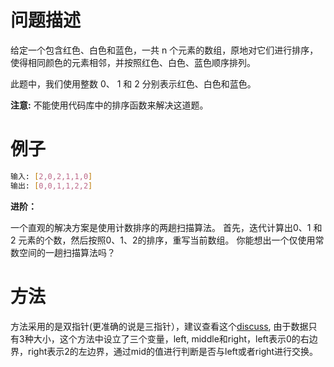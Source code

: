 # 问题描述

给定一个包含红色、白色和蓝色，一共 n 个元素的数组，原地对它们进行排序，使得相同颜色的元素相邻，并按照红色、白色、蓝色顺序排列。

此题中，我们使用整数 0、 1 和 2 分别表示红色、白色和蓝色。

**注意:**
不能使用代码库中的排序函数来解决这道题。

# 例子

```bash
输入: [2,0,2,1,1,0]
输出: [0,0,1,1,2,2]
```

**进阶：**

一个直观的解决方案是使用计数排序的两趟扫描算法。
首先，迭代计算出0、1 和 2 元素的个数，然后按照0、1、2的排序，重写当前数组。
你能想出一个仅使用常数空间的一趟扫描算法吗？

# 方法

方法采用的是双指针(更准确的说是三指针），建议查看这个[discuss](https://leetcode.com/problems/sort-colors/discuss/26474/Sharing-C%2B%2B-solution-with-Good-Explanation), 由于数据只有3种大小，这个方法中设立了三个变量，left, middle和right，left表示0的右边界，right表示2的左边界，通过mid的值进行判断是否与left或者right进行交换。

